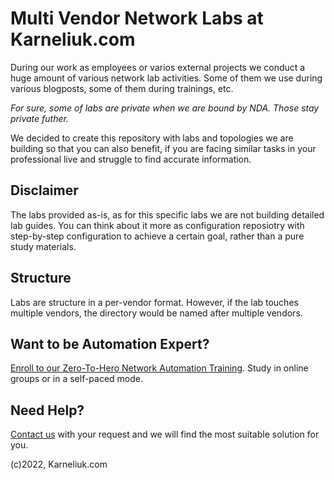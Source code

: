 # Multi Vendor Network Labs at Karneliuk.com
During our work as employees or varios external projects we conduct a huge amount of various network lab activities. Some of them we use during various blogposts, some of them during trainings, etc.

*For sure, some of labs are private when we are bound by NDA. Those stay private futher.*

We decided to create this repository with labs and topologies we are building so that you can also benefit, if you are facing similar tasks in your professional live and struggle to find accurate information.

## Disclaimer
The labs provided as-is, as for this specific labs we are not building detailed lab guides. You can think about it more as configuration reposiotry with step-by-step configuration to achieve a certain goal, rather than a pure study materials.

## Structure
Labs are structure in a per-vendor format. However, if the lab touches multiple vendors, the directory would be named after multiple vendors.

## Want to be Automation Expert?
[Enroll to our Zero-To-Hero Network Automation Training](https://training.karneliuk.com/forms/). Study in online groups or in a self-paced mode.

## Need Help?
[Contact us](https://karneliuk.com/contact/) with your request and we will find the most suitable solution for you.

(c)2022, Karneliuk.com